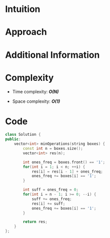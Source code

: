 # Intuition

# Approach

# Additional Information

# Complexity
- Time complexity: ***O(N)***
<!-- Add your time complexity here, e.g. $$O(n)$$ -->

- Space complexity: ***O(1)***
<!-- Add your space complexity here, e.g. $$O(n)$$ -->

# Code
```cpp
class Solution {
public:
    vector<int> minOperations(string boxes) {
        const int n = boxes.size();
        vector<int> res(n);

        int ones_freq = boxes.front() == '1';
        for(int i = 1; i < n; ++i) {
            res[i] = res[i - 1] + ones_freq;
            ones_freq += boxes[i] == '1';
        }

        int suff = ones_freq = 0;
        for(int i = n - 1; i >= 0; --i) {
            suff += ones_freq;
            res[i] += suff;
            ones_freq += boxes[i] == '1';
        }

        return res;
    }
};
```
